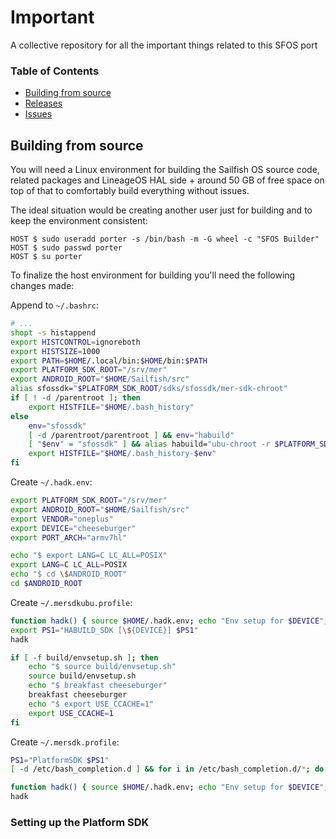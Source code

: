 # Important
A collective repository for all the important things related to this SFOS port

### Table of Contents
* [Building from source](#building-from-source)  
* [Releases](../../releases)
* [Issues](../../issues)

## Building from source
You will need a Linux environment for building the Sailfish OS source code, related packages and LineageOS HAL side + around 50 GB of free space on top of that to comfortably build everything without issues.

The ideal situation would be creating another user just for building and to keep the environment consistent:
```
HOST $ sudo useradd porter -s /bin/bash -m -G wheel -c "SFOS Builder"
HOST $ sudo passwd porter
HOST $ su porter
```
To finalize the host environment for building you'll need the following changes made:

Append to `~/.bashrc`:
```bash
# ...
shopt -s histappend
export HISTCONTROL=ignoreboth
export HISTSIZE=1000
export PATH=$HOME/.local/bin:$HOME/bin:$PATH
export PLATFORM_SDK_ROOT="/srv/mer"
export ANDROID_ROOT="$HOME/Sailfish/src"
alias sfossdk="$PLATFORM_SDK_ROOT/sdks/sfossdk/mer-sdk-chroot"
if [ ! -d /parentroot ]; then
    export HISTFILE="$HOME/.bash_history"
else
    env="sfossdk"
    [ -d /parentroot/parentroot ] && env="habuild"
    [ "$env" = "sfossdk" ] && alias habuild="ubu-chroot -r $PLATFORM_SDK_ROOT/sdks/ubuntu"
    export HISTFILE="$HOME/.bash_history-$env"
fi
```
Create `~/.hadk.env`:
```bash
export PLATFORM_SDK_ROOT="/srv/mer"
export ANDROID_ROOT="$HOME/Sailfish/src"
export VENDOR="oneplus"
export DEVICE="cheeseburger"
export PORT_ARCH="armv7hl"

echo "$ export LANG=C LC_ALL=POSIX"
export LANG=C LC_ALL=POSIX
echo "$ cd \$ANDROID_ROOT"
cd $ANDROID_ROOT
```
Create `~/.mersdkubu.profile`:
```bash
function hadk() { source $HOME/.hadk.env; echo "Env setup for $DEVICE"; }
export PS1="HABUILD_SDK [\${DEVICE}] $PS1"
hadk

if [ -f build/envsetup.sh ]; then
    echo "$ source build/envsetup.sh"
    source build/envsetup.sh
    echo "$ breakfast cheeseburger"
    breakfast cheeseburger
    echo "$ export USE_CCACHE=1"
    export USE_CCACHE=1
fi
```
Create `~/.mersdk.profile`:
```bash
PS1="PlatformSDK $PS1"
[ -d /etc/bash_completion.d ] && for i in /etc/bash_completion.d/*; do . $i; done

function hadk() { source $HOME/.hadk.env; echo "Env setup for $DEVICE"; }
hadk
```


### Setting up the Platform SDK
